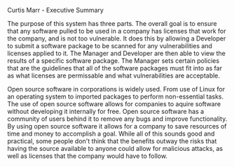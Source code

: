 Curtis Marr - Executive Summary

The purpose of this system has three parts. The overall goal is to ensure that any software pulled to be used in a company
has licenses that work for the company, and is not too vulnerable. It does this by allowing a Developer to submit a software package
to be scanned for any vulnerabilities and licenses applied to it. The Manager and Developer are then able to view the results of a 
specific software package. The Manager sets certain policies that are the guidelines that all of the software packages must fit into as
far as what licenses are permissable and what vulnerabilities are acceptable.

Open source software in corporations is widely used. From use of Linux for an operating system to imported packages to perform non-essential tasks. The use of open source software allows for companies to aquire software without developing it internally for free. Open source software has a community of users behind it to remove any bugs and improve functionality. By using open source software it allows for a company to save resources of time and money to accomplish a goal. While all of this sounds good and practical, some people don't think that the benefits outway the risks that having the source available to anyone could allow for malicious attacks, as well as licenses that the company would have to follow. 
